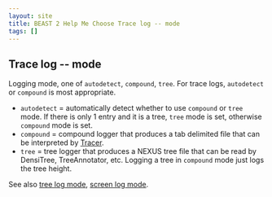 ```yaml
---
layout: site
title: BEAST 2 Help Me Choose Trace log -- mode
tags: []
---
```


## Trace log -- mode

Logging mode, one of `autodetect`, `compound`, `tree`. For trace logs, `autodetect` or `compound` is most appropriate.

* `autodetect` = automatically detect whether to use `compound` or `tree` mode. If there is only 1 entry and it is a tree, `tree` mode is set, otherwise `compound` mode is set.
* `compound` = compound logger that produces a tab delimited file that can be interpreted by [Tracer](https://github.com/beast-dev/tracer/releases/).
* `tree` = tree logger that produces a NEXUS tree file that can be read by DensiTree, TreeAnnotator, etc. Logging a tree in `compound` mode just logs the tree height.

See also [tree log mode](../../treelog/mode/), [screen log mode](../../screenlog/mode/).